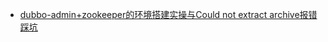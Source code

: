 



* [dubbo-admin+zookeeper的环境搭建实操与Could not extract archive报错踩坑](https://blog.csdn.net/weixin_43291944/article/details/103998883)

<!-- more -->